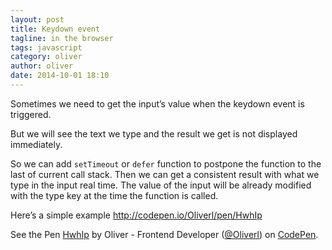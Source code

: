 ```yaml
---
layout: post
title: Keydown event
tagline: in the browser
tags: javascript
category: oliver
author: oliver
date: 2014-10-01 18:10
---
```

Sometimes we need to get the input’s value when the keydown event is triggered.

But we will see the text we type and the result we get is not displayed immediately.

So we can add `setTimeout` or `defer` function to postpone the function to the last of current call stack.
Then we can get a consistent result with what we type in the input real time. The value of the input will be already modified with the type key at the time the function is called.

Here’s a simple example <http://codepen.io/Oliverl/pen/HwhIp>

<p data-height="134" data-theme-id="0" data-slug-hash="HwhIp" data-default-tab="result" data-user="Oliverl" class='codepen'>See the Pen <a href='http://codepen.io/Oliverl/pen/HwhIp/'>HwhIp</a> by Oliver - Frontend Developer (<a href='http://codepen.io/Oliverl'>@Oliverl</a>) on <a href='http://codepen.io'>CodePen</a>.</p>
<script async src="//codepen.io/assets/embed/ei.js"></script>

